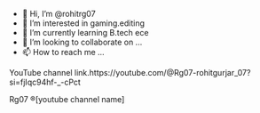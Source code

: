 - 👋 Hi, I’m @rohitrg07
- 👀 I’m interested in gaming.editing
- 🌱 I’m currently learning B.tech ece
- 💞️ I’m looking to collaborate on ...
- 📫 How to reach me ...

<!---
rohitrg07/rohitrg07 is a ✨ special ✨ repository because its `README.md` (this file) appears on your GitHub profile.
You can click the Preview link to take a look at your changes.
--->YouTube channel link.https://youtube.com/@Rg07-rohitgurjar_07?si=fjIqc94hf-_-cPct
Rg07 ®[youtube channel name]
